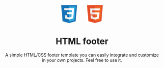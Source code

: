 <p align="center">
  <img src="https://github.com/devicons/devicon/blob/master/icons/css3/css3-original.svg" height="60" width="60" style="margin-right: 20px;">
  <img src="https://github.com/devicons/devicon/blob/master/icons/html5/html5-original.svg" height="60" width="60">
</p>

<div align="center">
  <h1>HTML footer</h1>
</div>
<p align="center">
  A simple HTML/CSS footer template you can easily integrate and customize in your own projects. Feel free to use it.
</p>
